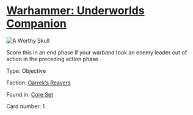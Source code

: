 # [Warhammer: Underworlds Companion](https://guidokessels.github.io/wh-underworlds)

  

![A Worthy Skull](https://warhammerunderworlds.com/wp-content/uploads/sites/6/2017/12/001_ENG-A-Worthy-Skull.png)

Score this in an end phase if your warband took an enemy leader out of action in the preceding action phase

Type: Objective

Faction: [Garrek’s Reavers](https://guidokessels.github.io/wh-underworlds/factions/garreks-reavers.md)

Found in: [Core Set](https://guidokessels.github.io/wh-underworlds/locations/core-set.md)

Card number: 1
